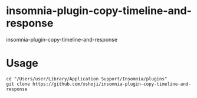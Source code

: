 # insomnia-plugin-copy-timeline-and-response

insomnia-plugin-copy-timeline-and-response

# Usage

```
cd "/Users/user/Library/Application Support/Insomnia/plugins"
git clone https://github.com/xshoji/insomnia-plugin-copy-timeline-and-response
```
